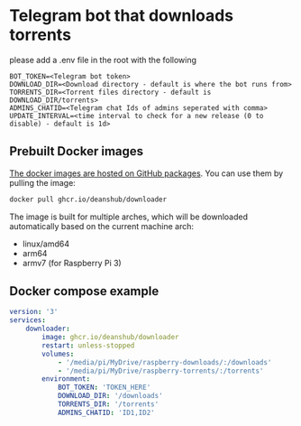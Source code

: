 # Telegram bot that downloads torrents

please add a .env file in the root with the following

```
BOT_TOKEN=<Telegram bot token>
DOWNLOAD_DIR=<Download directory - default is where the bot runs from>
TORRENTS_DIR=<Torrent files directory - default is DOWNLOAD_DIR/torrents>
ADMINS_CHATID=<Telegram chat Ids of admins seperated with comma>
UPDATE_INTERVAL=<time interval to check for a new release (0 to disable) - default is 1d>
```

## Prebuilt Docker images

[The docker images are hosted on GitHub packages](https://github.com/deanshub/downloader/pkgs/container/downloader). You can use them by pulling the image:

```bash
docker pull ghcr.io/deanshub/downloader
```

The image is built for multiple arches, which will be downloaded automatically based on the current machine arch:

* linux/amd64
* arm64
* armv7 (for Raspberry Pi 3)

## Docker compose example

```yaml
version: '3'
services:
    downloader:
        image: ghcr.io/deanshub/downloader
        restart: unless-stopped
        volumes:
            - '/media/pi/MyDrive/raspberry-downloads/:/downloads'
            - '/media/pi/MyDrive/raspberry-torrents/:/torrents'
        environment:
            BOT_TOKEN: 'TOKEN_HERE'
            DOWNLOAD_DIR: '/downloads'
            TORRENTS_DIR: '/torrents'
            ADMINS_CHATID: 'ID1,ID2'
```
